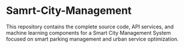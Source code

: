 # Samrt-City-Management
This repository contains the complete source code, API services, and machine learning components for a Smart City Management System focused on smart parking management and urban service optimization.
